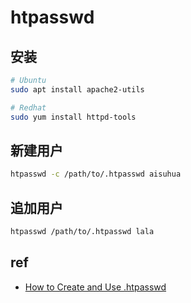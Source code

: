 # htpasswd

## 安装

```sh
# Ubuntu
sudo apt install apache2-utils

# Redhat
sudo yum install httpd-tools
```

## 新建用户

```sh
htpasswd -c /path/to/.htpasswd aisuhua
```

## 追加用户

```sh
htpasswd /path/to/.htpasswd lala
```

## ref

- [How to Create and Use .htpasswd](https://www.hostwinds.com/tutorials/create-use-htpasswd)
